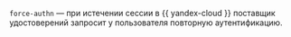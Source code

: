 `force-authn` — при истечении сессии в {{ yandex-cloud }} поставщик удостоверений запросит у пользователя повторную аутентификацию.

